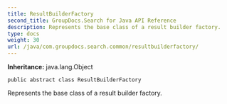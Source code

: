 ```yaml
---
title: ResultBuilderFactory
second_title: GroupDocs.Search for Java API Reference
description: Represents the base class of a result builder factory.
type: docs
weight: 30
url: /java/com.groupdocs.search.common/resultbuilderfactory/
---
```

**Inheritance:**
java.lang.Object
```
public abstract class ResultBuilderFactory
```

Represents the base class of a result builder factory.
